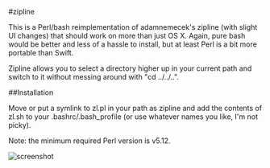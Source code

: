 #zipline

This is a Perl/bash reimplementation of adamnemecek's zipline (with slight UI changes) that should work on more than just OS X. Again, pure bash would be better and less of a hassle to install, but at least Perl is a bit more portable than Swift.

Zipline allows you to select a directory higher up in your current path and switch to it without messing around with "cd ../../..".

##Installation

Move or put a symlink to zl.pl in your path as zipline and add the contents of zl.sh to your .bashrc/.bash_profile (or use whatever names you like, I'm not picky).

Note: the minimum required Perl version is v5.12.


![screenshot](https://raw.github.com/mclehman/zipline/master/screenshot.png)
